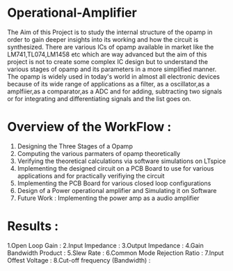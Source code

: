 # Operational-Amplifier
The Aim of this Project is to study the internal structure of the opamp in order to gain deeper insights into its working and how the circuit is synthesized. There are various ICs of opamp available in market like the LM741,TL074,LM1458 etc which are way advanced but the aim of this project is not to create some complex IC design but to understand the various stages of opamp and its parameters in a more simplified manner.<br/>The opamp is widely used in today's world in almost all electronic devices because of its wide range of applications as a filter, as a oscillator,as a amplfiier,as a comparator,as a ADC and for adding, subtracting two signals or for integrating and differentiating signals and the list goes on.<br/>
# Overview of the WorkFlow :
1. Designing the Three Stages of a Opamp
2. Computing the various parmaters of opamp theoretically
3. Verifying the theoretical calculations via software simulations on LTspice
4. Implementing the designed circuit on a PCB Board to use for various applications and for practically verifiying the circuit
5. Implementing the PCB Board for various closed loop configurations
6. Design of a Power operational amplifier and Simulating it on Software
7. Future Work : Implementing the power amp as a audio amplifier
# Results :
1.Open Loop Gain :
2.Input Impedance :
3.Output Impedance :
4.Gain Bandwidth Product :
5.Slew Rate :
6.Common Mode Rejection Ratio :
7.Input Offest Voltage :
8.Cut-off frequency (Bandwidth) :

